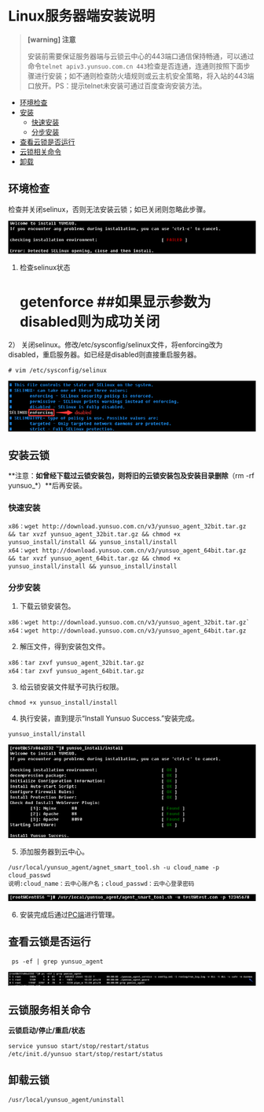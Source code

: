 # Linux服务器端安装说明
>**[warning] 注意**
>
>安装前需要保证服务器端与云锁云中心的443端口通信保持畅通，可以通过命令`telnet apiv3.yunsuo.com.cn 443`检查是否连通，连通则按照下面步骤进行安装；如不通则检查防火墙规则或云主机安全策略，将入站的443端口放开。PS：提示telnet未安装可通过百度查询安装方法。

- [环境检查](#环境检查)
- [安装](#安装云锁)
    - [快速安装](#快速安装)
    - [分步安装](#分步安装)
- [查看云锁是否运行](#查看云锁是否运行)
- [云锁相关命令](#云锁相关命令)
- [卸载](#卸载云锁)

## 环境检查

检查并关闭selinux，否则无法安装云锁；如已关闭则忽略此步骤。

![](/assets/installL01.png)

1) 检查selinux状态
    
    # getenforce ##如果显示参数为disabled则为成功关闭
    
2） 关闭selinux。修改/etc/sysconfig/selinux文件，将enforcing改为disabled，重启服务器。如已经是disabled则直接重启服务器。
    
    # vim /etc/sysconfig/selinux

![](/assets/installL02.png)


## 安装云锁

**注意：**如曾经下载过云锁安装包，则将旧的云锁安装包及安装目录删除**（rm -rf yunsuo_*）**后再安装。

### 快速安装

```
x86：wget http://download.yunsuo.com.cn/v3/yunsuo_agent_32bit.tar.gz && tar xvzf yunsuo_agent_32bit.tar.gz && chmod +x yunsuo_install/install && yunsuo_install/install
x64：wget http://download.yunsuo.com.cn/v3/yunsuo_agent_64bit.tar.gz && tar xvzf yunsuo_agent_64bit.tar.gz && chmod +x yunsuo_install/install && yunsuo_install/install
```

### 分步安装

1. 下载云锁安装包。
```    
x86：wget http://download.yunsuo.com.cn/v3/yunsuo_agent_32bit.tar.gz`
x64：wget http://download.yunsuo.com.cn/v3/yunsuo_agent_64bit.tar.gz
```
2. 解压文件，得到安装包文件。
```
x86：tar zxvf yunsuo_agent_32bit.tar.gz     
x64：tar zxvf yunsuo_agent_64bit.tar.gz
```   
3. 给云锁安装文件赋予可执行权限。
```
chmod +x yunsuo_install/install
```
4. 执行安装，直到提示“Install Yunsuo Success.”安装完成。
```    
yunsuo_install/install
``` 
![](/assets/installL03.png)
 
5. 添加服务器到云中心。
```
/usr/local/yunsuo_agent/agnet_smart_tool.sh -u cloud_name -p cloud_passwd
说明:cloud_name：云中心账户名；cloud_passwd：云中心登录密码
```
  ![](/assets/f0105.png)

6. 安装完成后通过[PC端](/guide/install/PC.md)进行管理。

## 查看云锁是否运行
   
     ps -ef | grep yunsuo_agent

![](/assets/installL04.png)

## 云锁服务相关命令 

**云锁启动/停止/重启/状态**

    service yunsuo start/stop/restart/status
    /etc/init.d/yunsuo start/stop/restart/status

## 卸载云锁

    /usr/local/yunsuo_agent/uninstall